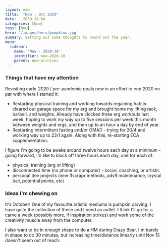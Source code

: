 ```yaml
---
layout: now
title:  "Now - Oct 2020"
date:   2020-10-04
categories: [Now]
tags: [Now]
hero: '/images/hero/pumpkins.jpg'
summary: Setting out some thoughts to round out the year. 
menu:
  sidebar:
    name: 'Now - 2020-10'
    identifier: now-2020-10
    parent: now-archives
---
```

### Things that have my attention

Revisiting early-2020 / pre-pandemic goals now in an effort to end 2020 on par with where I started it:

- Restarting physical training and working towards regaining habits: cleared out garage space for my erg and brought home my lifting rack, barbell, and weights. Already have clocked three erg workouts last week, hoping to work my way up to five sessions per week this month between weights and ergs, and then up to an hour a day by end of year.
- Restarting intermittent fasting and/or OMAD - trying for 20/4 and working way up to 23/1 again. Along with this, re-starting ECA supplementation.

I figure I'm going to be awake around twelve hours each day at a minimum - going forward, I'd like to block off three hours each day, one for each of:

- physical training (erg or lifting)
- disconnected time (no phone or computer) - social, coaching, or artistic
- personal dev projects (new ffscrapr methods, advR maintenance, crystal ball, potential points, etc)

### Ideas I'm chewing on

It's October! One of my favourite artistic mediums is pumpkin carving. I have quite the collection of these and I need an outlet. I think I'll go for a carve a week (possibly more, if inspiration strikes) and work some of the creativity muscle away from the computer.

I also want to be in enough shape to do a HM during Crazy Bear. I'm barely in shape to do 30 minutes, but increasing time/distance linearly until Nov 15 doesn't seem out of reach. 

